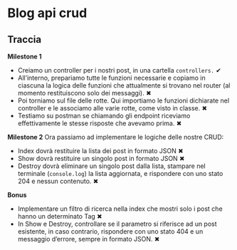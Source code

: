 # Blog api crud
## Traccia

**Milestone 1**
- Creiamo un controller per i nostri post, in una cartella `controllers.` ✔
- All’interno, prepariamo tutte le funzioni necessarie e copiamo in ciascuna la logica delle funzioni che attualmente si trovano nel router (al momento restituiscono solo dei messaggi). ✖
- Poi torniamo sul file delle rotte. Qui importiamo le funzioni dichiarate nel controller e le associamo alle varie rotte, come visto in classe. ✖
- Testiamo su postman se chiamando gli endpoint riceviamo effettivamente le stesse risposte che avevamo prima. ✖

**Milestone 2**
Ora passiamo ad implementare le logiche delle nostre CRUD:
- Index dovrà restituire la lista dei post in formato JSON ✖
- Show dovrà restituire un singolo post in formato JSON ✖
- Destroy dovrà eliminare un singolo post dalla lista, stampare nel terminale (`console.log`) la lista aggiornata, e rispondere con uno stato 204 e nessun contenuto. ✖

**Bonus**
- Implementare un filtro di ricerca nella index che mostri solo i post che hanno un determinato Tag ✖
- In Show e Destroy, controllare se il parametro si riferisce ad un post esistente, in caso contrario, rispondere con uno stato 404 e un messaggio d’errore, sempre in formato JSON. ✖
 